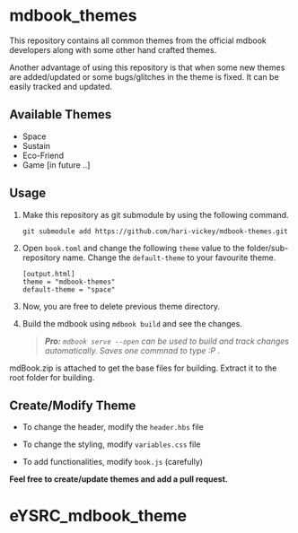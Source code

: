 
# mdbook_themes

This repository contains all common themes from the official mdbook developers along with some other hand crafted themes.

Another advantage of using this repository is that when some new themes are added/updated or some bugs/glitches in the theme is fixed. It can be easily tracked and updated.

## Available Themes

- Space
- Sustain
- Eco-Friend
- Game [in future ..]

## Usage

1. Make this repository as git submodule by using the following command.

    ```git submodule add https://github.com/hari-vickey/mdbook-themes.git```

2. Open `book.toml` and change the following `theme` value to the folder/sub-repository name. Change the `default-theme` to your favourite theme.

    ```
	[output.html]
	theme = "mdbook-themes"
	default-theme = "space"
    ```

3. Now, you are free to delete previous theme directory.

4. Build the mdbook using `mdbook build` and see the changes.

    > *__**Pro:**__ `mdbook serve --open` can be used to build and track changes automatically. Saves one commnad to type :P .*


mdBook.zip is attached to get the base files for building. Extract it to the root folder for building.

## Create/Modify Theme

- To change the header, modify the `header.hbs` file

- To change the styling, modify `variables.css` file

- To add functionalities, modify `book.js` (carefully)

**__Feel free to create/update themes and add a pull request.__**
# eYSRC_mdbook_theme
